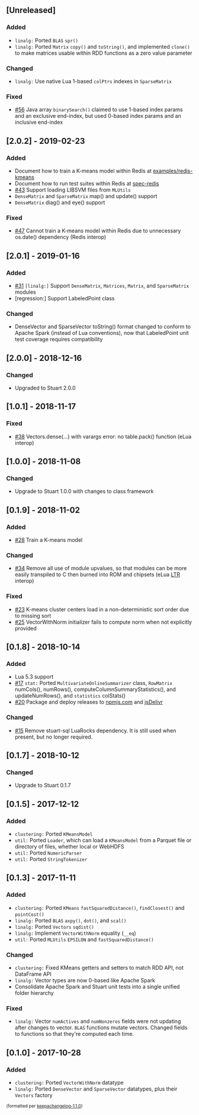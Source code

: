 ## [Unreleased]
### Added
- `linalg:` Ported `BLAS` `spr()`
- `linalg:` Ported `Matrix` `copy()` and `toString()`, and implemented `clone()` to make matrices usable within RDD functions as a zero value parameter

### Changed
- `linalg:` Use native Lua 1-based `colPtrs` indexes in `SparseMatrix`

### Fixed
- [#56](https://github.com/BixData/stuart-ml/issues/56) Java array `binarySearch()` claimed to use 1-based index params and an exclusive end-index, but used 0-based index params and an inclusive end-index

## [2.0.2] - 2019-02-23
### Added
- Document how to train a K-means model within Redis at [examples/redis-kmeans](./examples/redis-kmeans/)
- Document how to run test suites within Redis at [spec-redis](./spec-redis/)
- [#43](https://github.com/BixData/stuart-ml/issues/43) Support loading LIBSVM files from `MLUtils`
- `DenseMatrix` and `SparseMatrix` map() and update() support
- `DenseMatrix` diag() and eye() support

### Fixed
- [#47](https://github.com/BixData/stuart-ml/issues/47) Cannot train a K-means model within Redis due to unnecessary os.date() dependency (Redis interop)

## [2.0.1] - 2019-01-16
### Added
- [#31](https://github.com/BixData/stuart-ml/issues/31) `[linalg:]` Support `DenseMatrix`, `Matrices`, `Matrix`, and `SparseMatrix` modules
- [regression:] Support LabeledPoint class

### Changed
- DenseVector and SparseVector toString() format changed to conform to Apache Spark (instead of Lua conventions), now that LabeledPoint unit test coverage requires compatibility

## [2.0.0] - 2018-12-16
### Changed
- Upgraded to Stuart 2.0.0

## [1.0.1] - 2018-11-17
### Fixed
- [#38](https://github.com/BixData/stuart-ml/issues/38) Vectors.dense(...) with varargs error: no table.pack() function (eLua interop)

## [1.0.0] - 2018-11-08
### Changed
- Upgrade to Stuart 1.0.0 with changes to class framework

## [0.1.9] - 2018-11-02
### Added
- [#28](https://github.com/BixData/stuart-ml/issues/28) Train a K-means model

### Changed
- [#34](https://github.com/BixData/stuart-ml/issues/34) Remove all use of module upvalues, so that modules can be more easily transpiled to C then burned into ROM and chipsets (eLua [LTR](http://www.eluaproject.net/doc/v0.9/en_arch_ltr.html) interop)

### Fixed
- [#23](https://github.com/BixData/stuart-ml/issues/23) K-means cluster centers load in a non-deterministic sort order due to missing sort
- [#25](https://github.com/BixData/stuart-ml/issues/25) VectorWithNorm initializer fails to compute norm when not explicitly provided

## [0.1.8] - 2018-10-14
### Added
- Lua 5.3 support
- [#17](https://github.com/BixData/stuart/issues/17) `stat:` Ported `MultivariateOnlineSummarizer` class, `RowMatrix` numCols(), numRows(), computeColumnSummaryStatistics(), and updateNumRows(), and `statistics` colStats()
- [#20](https://github.com/BixData/stuart/issues/20) Package and deploy releases to [npmjs.com](https://www.npmjs.com/package/lua-stuart-ml) and [jsDelivr](https://www.jsdelivr.com/package/npm/lua-stuart-ml)

### Changed
- [#15](https://github.com/BixData/stuart-ml/issues/15) Remove stuart-sql LuaRocks dependency. It is still used when present, but no longer required.

## [0.1.7] - 2018-10-12
### Changed
- Upgrade to Stuart 0.1.7

## [0.1.5] - 2017-12-12
### Added
- `clustering:` Ported `KMeansModel`
- `util:` Ported `Loader`, which can load a `KMeansModel` from a Parquet file or directory of files, whether local or WebHDFS
- `util:` Ported `NumericParser`
- `util:` Ported `StringTokenizer`

## [0.1.3] - 2017-11-11
### Added
- `clustering:` Ported `KMeans` `fastSquaredDistance()`, `findClosest()` and `pointCost()`
- `linalg:` Ported `BLAS` `axpy()`, `dot()`, and `scal()`
- `linalg:` Ported `Vectors` `sqdist()`
- `linalg:` Implement `VectorWithNorm` equality (`__eq`)
- `util:` Ported `MLUtils` `EPSILON` and `fastSquaredDistance()`

### Changed
- `clustering:` Fixed KMeans getters and setters to match RDD API, not DataFrame API
- `linalg:` Vector types are now 0-based like Apache Spark
- Consolidate Apache Spark and Stuart unit tests into a single unified folder hierarchy

### Fixed
- `linalg:` Vector `numActives` and `numNonzeros` fields were not updating after changes to vector. `BLAS` functions mutate vectors. Changed fields to functions so that they're computed each time.

## [0.1.0] - 2017-10-28
### Added
- `clustering:` Ported `VectorWithNorm` datatype
- `linalg:` Ported `DenseVector` and `SparseVector` datatypes, plus their `Vectors` factory

<small>(formatted per [keepachangelog-1.1.0](http://keepachangelog.com/en/1.0.0/))</small>
